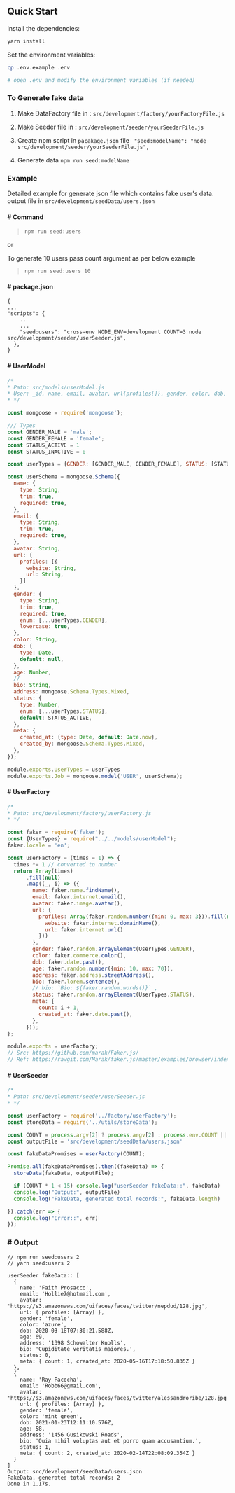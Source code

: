 ## Quick Start

Install the dependencies:

```bash
yarn install
```

Set the environment variables:

```bash
cp .env.example .env

# open .env and modify the environment variables (if needed)
```

### To Generate fake data

1. Make DataFactory file in : `src/development/factory/yourFactoryFile.js`

2. Make Seeder file in : `src/development/seeder/yourSeederFile.js`

3. Create npm script in `pacakage.json` file ` "seed:modelName": "node src/development/seeder/yourSeederFile.js",`

4. Generate data `npm run seed:modelName`

### Example

Detailed example for generate json file which contains fake user's data. output file in `src/development/seedData/users.json`

#### # Command

> `npm run seed:users `

or

To generate 10 users pass count argument as per below example
> `npm run seed:users 10`

#### # package.json

```
{
...
"scripts": {
    ..
    ...
    "seed:users": "cross-env NODE_ENV=development COUNT=3 node src/development/seeder/userSeeder.js",
  },
}
```

#### # UserModel

```javascript
/*
* Path: src/models/userModel.js
* User: _id, name, email, avatar, url{profiles[]}, gender, color, dob, bio, address, status, meta[created_at,created_by]
* */

const mongoose = require('mongoose');

/// Types
const GENDER_MALE = 'male';
const GENDER_FEMALE = 'female';
const STATUS_ACTIVE = 1
const STATUS_INACTIVE = 0

const userTypes = {GENDER: [GENDER_MALE, GENDER_FEMALE], STATUS: [STATUS_ACTIVE, STATUS_INACTIVE]};

const userSchema = mongoose.Schema({
  name: {
    type: String,
    trim: true,
    required: true,
  },
  email: {
    type: String,
    trim: true,
    required: true,
  },
  avatar: String,
  url: {
    profiles: [{
      website: String,
      url: String,
    }]
  },
  gender: {
    type: String,
    trim: true,
    required: true,
    enum: [...userTypes.GENDER],
    lowercase: true,
  },
  color: String,
  dob: {
    type: Date,
    default: null,
  },
  age: Number,
  //
  bio: String,
  address: mongoose.Schema.Types.Mixed,
  status: {
    type: Number,
    enum: [...userTypes.STATUS],
    default: STATUS_ACTIVE,
  },
  meta: {
    created_at: {type: Date, default: Date.now},
    created_by: mongoose.Schema.Types.Mixed,
  },
});

module.exports.UserTypes = userTypes
module.exports.Job = mongoose.model('USER', userSchema);
```

#### # UserFactory

```javascript
/*
* Path: src/development/factory/userFactory.js
* */

const faker = require('faker');
const {UserTypes} = require("../../models/userModel");
faker.locale = 'en';

const userFactory = (times = 1) => {
  times *= 1 // converted to number
  return Array(times)
      .fill(null)
      .map((_, i) => ({
        name: faker.name.findName(),
        email: faker.internet.email(),
        avatar: faker.image.avatar(),
        url: {
          profiles: Array(faker.random.number({min: 0, max: 3})).fill(null).map((_, i) => ({
            website: faker.internet.domainName(),
            url: faker.internet.url()
          }))
        },
        gender: faker.random.arrayElement(UserTypes.GENDER),
        color: faker.commerce.color(),
        dob: faker.date.past(),
        age: faker.random.number({min: 10, max: 70}),
        address: faker.address.streetAddress(),
        bio: faker.lorem.sentence(),
        // bio: `Bio: ${faker.random.words()}` ,
        status: faker.random.arrayElement(UserTypes.STATUS),
        meta: {
          count: i + 1,
          created_at: faker.date.past(),
        },
      }));
};

module.exports = userFactory;
// Src: https://github.com/marak/Faker.js/
// Ref: https://rawgit.com/Marak/faker.js/master/examples/browser/index.html
```

#### # UserSeeder

```javascript
/*
* Path: src/development/seeder/userSeeder.js
* */

const userFactory = require('../factory/userFactory');
const storeData = require('../utils/storeData');

const COUNT = process.argv[2] ? process.argv[2] : process.env.COUNT || 10
const outputFile = 'src/development/seedData/users.json'

const fakeDataPromises = userFactory(COUNT);

Promise.all(fakeDataPromises).then((fakeData) => {
  storeData(fakeData, outputFile);

  if (COUNT * 1 < 15) console.log("userSeeder fakeData::", fakeData)
  console.log("Output:", outputFile)
  console.log("FakeData, generated total records:", fakeData.length)

}).catch(err => {
  console.log("Error::", err)
});
```

### # Output

```
// npm run seed:users 2
// yarn seed:users 2

userSeeder fakeData:: [
  {
    name: 'Faith Prosacco',
    email: 'Hollie7@hotmail.com',
    avatar: 'https://s3.amazonaws.com/uifaces/faces/twitter/nepdud/128.jpg',
    url: { profiles: [Array] },
    gender: 'female',
    color: 'azure',
    dob: 2020-03-18T07:30:21.588Z,
    age: 69,
    address: '1398 Schowalter Knolls',
    bio: 'Cupiditate veritatis maiores.',
    status: 0,
    meta: { count: 1, created_at: 2020-05-16T17:18:50.835Z }
  },
  {
    name: 'Ray Pacocha',
    email: 'Robb66@gmail.com',
    avatar: 'https://s3.amazonaws.com/uifaces/faces/twitter/alessandroribe/128.jpg',
    url: { profiles: [Array] },
    gender: 'female',
    color: 'mint green',
    dob: 2021-01-23T12:11:10.576Z,
    age: 58,
    address: '1456 Gusikowski Roads',
    bio: 'Quia nihil voluptas aut et porro quam accusantium.',
    status: 1,
    meta: { count: 2, created_at: 2020-02-14T22:08:09.354Z }
  }
]
Output: src/development/seedData/users.json
FakeData, generated total records: 2
Done in 1.17s.
```
